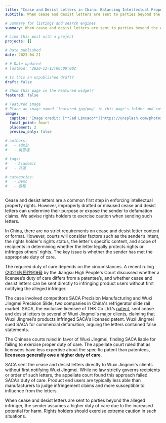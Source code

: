```yaml
---
title: "Cease and Desist Letters in China: Balancing Intellectual Property Enforcement and Defamation Risks"
subtitle: When cease and desist letters are sent to parties beyond the alleged infringer, the sender assumes a higher duty of care due to the increased potential for harm. Rights holders should exercise extreme caution in such situations.

# Summary for listings and search engines
summary: When cease and desist letters are sent to parties beyond the alleged infringer, the sender assumes a higher duty of care due to the increased potential for harm. Rights holders should exercise extreme caution in such situations.

# Link this post with a project
projects: []

# Date published
date: 2023-04-21

# # Date updated
# lastmod: '2020-12-13T00:00:00Z'

# Is this an unpublished draft?
draft: false

# Show this page in the Featured widget?
featured: false

# Featured image
# Place an image named `featured.jpg/png` in this page's folder and customize its options here.
image:
  caption: 'Image credit: [**Jad Limcaco**](https://unsplash.com/photos/Y_J0phaFy2g)'
  focal_point: Smart
  placement: 2
  preview_only: false

# authors:
#   - admin
#   - 吳恩達

# tags:
#   - Academic
#   - 开源

# categories:
#   - Demo
#   - 教程
---
```


Cease and desist letters are a common first step in enforcing intellectual property rights. However, improperly drafted or misused cease and desist letters can undermine their purpose or expose the sender to defamation claims. We advise rights holders to exercise caution when sending such letters. 

In China, there are no strict requirements on cease and desist letter content or format. However, courts will consider factors such as the sender’s intent, the rights holder's rights status, the letter's specific content, and scope of recipients in determining whether the letter legally protects rights or infringes others’ rights. The key issue is whether the sender has met the appropriate duty of care. 

The required duty of care depends on the circumstances. A recent ruling [(2021)苏民终919号](https://mp.weixin.qq.com/s?__biz=MzUzNjk5MDczOQ==&mid=2247497201&idx=1&sn=23ff9cb1503970df01483f843d43b2ae&scene=21#wechat_redirect) by the Jiangsu High People's Court discussed whether a licensee’s duty of care differs from a patentee’s, and whether cease and desist letters can be sent directly to infringing product users without first notifying the alleged infringer.

The case involved competitors SACA Precision Manufacturing and Wuxi Jingmei Precision Slide, two companies in China's refrigerator slide rail market. SACA, the exclusive licensee of THK Co Ltd.’s [patent](https://patents.google.com/patent/CN100438803C/en), sent cease and desist letters to several of Wuxi Jingmei's major clients, claiming that Wuxi Jingmei's products infringed SACA's licensed patent. Wuxi Jingmei sued SACA for commercial defamation, arguing the letters contained false statements.

The Chinese courts ruled in favor of Wuxi Jingmei, finding SACA liable for failing to exercise proper duty of care. The appellate court ruled that as licensees have less expertise about the specific patent than patentees, **licensees generally owe a higher duty of care**.
 
SACA sent the cease and desist letters directly to Wuxi Jingmei's clients without first notifying Wuxi Jingmei. While no law strictly governs recipients or order of such letters, the appellate court found this approach failed SACA’s duty of care. Product end users are typically less able than manufacturers to judge infringement claims and more susceptible to influence from the letters. 

When cease and desist letters are sent to parties beyond the alleged infringer, the sender assumes a higher duty of care due to the increased potential for harm. Rights holders should exercise extreme caution in such situations. 

<!-- ```python
import libr
print('hello')
```

## Overview

1. The Wowchemy website builder for Hugo, along with its starter templates, is designed for professional creators, educators, and teams/organizations - although it can be used to create any kind of site
2. The template can be modified and customised to suit your needs. It's a good platform for anyone looking to take control of their data and online identity whilst having the convenience to start off with a **no-code solution (write in Markdown and customize with YAML parameters)** and having **flexibility to later add even deeper personalization with HTML and CSS**
3. You can work with all your favourite tools and apps with hundreds of plugins and integrations to speed up your workflows, interact with your readers, and much more

[![The template is mobile first with a responsive design to ensure that your site looks stunning on every device.](https://raw.githubusercontent.com/wowchemy/wowchemy-hugo-modules/main/starters/academic/preview.png)](https://wowchemy.com)

## Get Started

- 👉 [**Create a new site**](https://wowchemy.com/templates/)
- 📚 [**Personalize your site**](https://wowchemy.com/docs/)
- 💬 [Chat with the **Wowchemy community**](https://discord.gg/z8wNYzb) or [**Hugo community**](https://discourse.gohugo.io)
- 🐦 Twitter: [@wowchemy](https://twitter.com/wowchemy) [@GeorgeCushen](https://twitter.com/GeorgeCushen) [#MadeWithWowchemy](https://twitter.com/search?q=%23MadeWithWowchemy&src=typed_query)
- 💡 [Request a **feature** or report a **bug** for _Wowchemy_](https://github.com/wowchemy/wowchemy-hugo-themes/issues)
- ⬆️ **Updating Wowchemy?** View the [Update Tutorial](https://wowchemy.com/docs/hugo-tutorials/update/) and [Release Notes](https://wowchemy.com/updates/)

## Crowd-funded open-source software

To help us develop this template and software sustainably under the MIT license, we ask all individuals and businesses that use it to help support its ongoing maintenance and development via sponsorship.

### [❤️ Click here to become a sponsor and help support Wowchemy's future ❤️](https://wowchemy.com/sponsor/)

As a token of appreciation for sponsoring, you can **unlock [these](https://wowchemy.com/sponsor/) awesome rewards and extra features 🦄✨**

## Ecosystem

- **[Hugo Academic CLI](https://github.com/wowchemy/hugo-academic-cli):** Automatically import publications from BibTeX

## Inspiration

[Check out the latest **demo**](https://academic-demo.netlify.com/) of what you'll get in less than 10 minutes, or [view the **showcase**](https://wowchemy.com/user-stories/) of personal, project, and business sites.

## Features

- **Page builder** - Create _anything_ with [**widgets**](https://wowchemy.com/docs/page-builder/) and [**elements**](https://wowchemy.com/docs/content/writing-markdown-latex/)
- **Edit any type of content** - Blog posts, publications, talks, slides, projects, and more!
- **Create content** in [**Markdown**](https://wowchemy.com/docs/content/writing-markdown-latex/), [**Jupyter**](https://wowchemy.com/docs/import/jupyter/), or [**RStudio**](https://wowchemy.com/docs/install-locally/)
- **Plugin System** - Fully customizable [**color** and **font themes**](https://wowchemy.com/docs/customization/)
- **Display Code and Math** - Code highlighting and [LaTeX math](https://en.wikibooks.org/wiki/LaTeX/Mathematics) supported
- **Integrations** - [Google Analytics](https://analytics.google.com), [Disqus commenting](https://disqus.com), Maps, Contact Forms, and more!
- **Beautiful Site** - Simple and refreshing one page design
- **Industry-Leading SEO** - Help get your website found on search engines and social media
- **Media Galleries** - Display your images and videos with captions in a customizable gallery
- **Mobile Friendly** - Look amazing on every screen with a mobile friendly version of your site
- **Multi-language** - 34+ language packs including English, 中文, and Português
- **Multi-user** - Each author gets their own profile page
- **Privacy Pack** - Assists with GDPR
- **Stand Out** - Bring your site to life with animation, parallax backgrounds, and scroll effects
- **One-Click Deployment** - No servers. No databases. Only files.

## Themes

Wowchemy and its templates come with **automatic day (light) and night (dark) mode** built-in. Alternatively, visitors can choose their preferred mode - click the moon icon in the top right of the [Demo](https://academic-demo.netlify.com/) to see it in action! Day/night mode can also be disabled by the site admin in `params.toml`.

[Choose a stunning **theme** and **font**](https://wowchemy.com/docs/customization) for your site. Themes are fully customizable.

## License

Copyright 2016-present [George Cushen](https://georgecushen.com).

Released under the [MIT](https://github.com/wowchemy/wowchemy-hugo-themes/blob/master/LICENSE.md) license. -->
